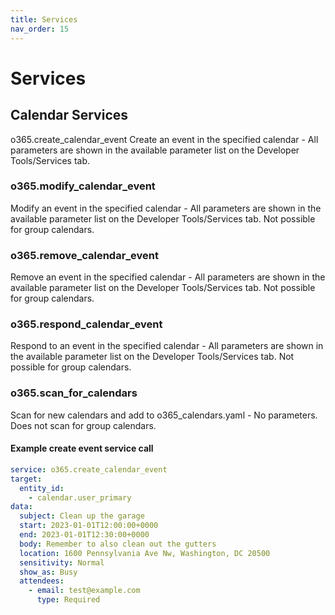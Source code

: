 ```yaml
---
title: Services
nav_order: 15
---
```


# Services

##  Calendar Services
o365.create_calendar_event
Create an event in the specified calendar - All parameters are shown in the available parameter list on the Developer Tools/Services tab.
### o365.modify_calendar_event
Modify an event in the specified calendar - All parameters are shown in the available parameter list on the Developer Tools/Services tab. Not possible for group calendars.
### o365.remove_calendar_event
Remove an event in the specified calendar - All parameters are shown in the available parameter list on the Developer Tools/Services tab. Not possible for group calendars.
### o365.respond_calendar_event
Respond to an event in the specified calendar - All parameters are shown in the available parameter list on the Developer Tools/Services tab. Not possible for group calendars.
### o365.scan_for_calendars
Scan for new calendars and add to o365_calendars.yaml - No parameters. Does not scan for group calendars.

#### Example create event service call

```yaml
service: o365.create_calendar_event
target:
  entity_id:
    - calendar.user_primary
data:
  subject: Clean up the garage
  start: 2023-01-01T12:00:00+0000
  end: 2023-01-01T12:30:00+0000
  body: Remember to also clean out the gutters
  location: 1600 Pennsylvania Ave Nw, Washington, DC 20500
  sensitivity: Normal
  show_as: Busy
  attendees:
    - email: test@example.com
      type: Required
```

